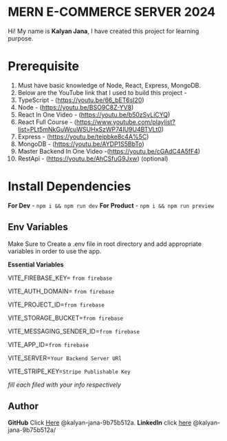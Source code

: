 # MERN E-COMMERCE SERVER 2024

Hi! My name is **Kalyan Jana**, I have created this project for learning purpose.

# Prerequisite

1. Must have basic knowledge of Node, React, Express, MongoDB.
2. Below are the YouTube link that I used to build this project -
3.  TypeScript - (https://youtu.be/66_bET6sI20) 
4. Node - (https://youtu.be/BSO9C8Z-YV8) 
5. React In One Video - (https://youtu.be/b50zSyLiCYQ) 
6. React Full Course - (https://www.youtube.com/playlist?list=PLt5mNkGuWcuWSUHxSzWP74IU9U4BTVLt0) 
7. Express - (https://youtu.be/teipbke8c4A%5C) 
8. MongoDB - (https://youtu.be/AYDP1S5BbTo) 
9. Master Backend In One Video -(https://youtu.be/cGAdC4A5fF4) 
10. RestApi - (https://youtu.be/AhCSfuG9Jxw) (optional) 

# Install Dependencies

**For Dev** - `npm i && npm run dev`
**For Product** - `npm i && npm run preview`

## Env Variables

Make Sure to Create a .env file in root directory and add appropriate variables in order to use the app.

**Essential Variables**

VITE_FIREBASE_KEY= `from firebase`

VITE_AUTH_DOMAIN= `from firebase`

VITE_PROJECT_ID=`from firebase`

VITE_STORAGE_BUCKET=`from firebase`

VITE_MESSAGING_SENDER_ID=`from firebase`

VITE_APP_ID=`from firebase`

VITE_SERVER=`Your Backend Server URl`

VITE_STRIPE_KEY=`Stripe Publishable Key`

_fill each filed with your info respectively_

## Author

**GitHub** Click [Here](https://github.com/KalyanJana) @kalyan-jana-9b75b512a.
**LinkedIn** click [here](https://www.linkedin.com/in/kalyan-jana-9b75b512a/) @kalyan-jana-9b75b512a/
